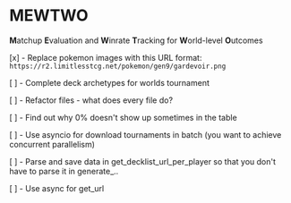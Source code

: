 # MEWTWO
**M**atchup **E**valuation and **W**inrate **T**racking for **W**orld-level **O**utcomes

[x] - Replace pokemon images with this URL format: `https://r2.limitlesstcg.net/pokemon/gen9/gardevoir.png`

[ ] - Complete deck archetypes for worlds tournament

[ ] - Refactor files - what does every file do?

[ ] - Find out why 0% doesn't show up sometimes in the table

[ ] - Use asyncio for download tournaments in batch (you want to achieve concurrent parallelism)

[ ] - Parse and save data in get_decklist_url_per_player so that you don't have to parse it in generate_..

[ ] - Use async for get_url
